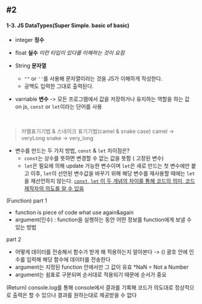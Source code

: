 ## #2
#### 1-3. JS DataTypes(Super Simple. basic of basic)
- integer **정수**
- float **실수** *이런 타입이 있다를 이해하는 것이 요점*
- String **문자열**
	- `""` or `''`를 사용해 문자열이라는 것을 JS가 이해하게 작성한다.
	- 공백도 입력한 그대로 출력된다.

- varriable **변수**  -> 모든 프로그램에서 값을 저장하거나 유지하는 역할을 하는 값
on js, `const` or `let`이라는 단어를 사용
<br/>


>카멜표기기법 & 스네이크 표기기법(camel & snake case)
camel -> veryLong
snake -> very_long

- 변수를 만드는 두 가지 방법, `const` & `let` 차이점은?
	- `const`는 상수를 뜻하면 변경할 수 없는 값을 뜻함 ( 고정된 변수)
	- `let`은 필요에 의해 update 가능한 변수이며 `let`은 새로 만드는 첫 변수에만 붙고 이후, `let`이 선언된 변수값을 바꾸기 위해 해당 변수를 재사용할 때에는 `let`을 재선언하지 않는다.
		<u>`const`, `let` 이 두 개념의 차이를 통해 코드의 의미, 코드 제작자의 의도를 알 수 있음</u>
	
(Function)
part 1	
- function is piece of code what use again&again
- argument(인수) : function을 실행하는 동안 어떤 정보를 function에게 보낼 수 있는 방법

part 2
- 어떻게 데이터를 전송해서 함수가 받게 해 적용하는지 알아본다
	-> () 괄호 안에 인수를 입력해 해당 함수에 데이터를 전송한다
- argument는 지정된 function 안에서만 그 값이 유효
*NaN = Not a Number
- argument는 쉼표로 구분되며 순서대로 적용되기 때문에 순서가 중요

(Return)
console.log를 통해 console에서 결과를 기록해 코드가 의도대로 정상적으로 출력은 할 수 있으나 결과를 원하는대로 제공받을 수 없다
